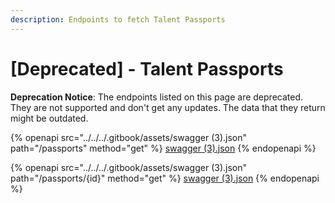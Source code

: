 ```yaml
---
description: Endpoints to fetch Talent Passports
---
```


# \[Deprecated] - Talent Passports

**Deprecation Notice**: The endpoints listed on this page are deprecated. They are not supported and don't get any updates. The data that they return might be outdated.

{% openapi src="../../../.gitbook/assets/swagger (3).json" path="/passports" method="get" %}
[swagger (3).json](<../../../.gitbook/assets/swagger (3).json>)
{% endopenapi %}



{% openapi src="../../../.gitbook/assets/swagger (3).json" path="/passports/{id}" method="get" %}
[swagger (3).json](<../../../.gitbook/assets/swagger (3).json>)
{% endopenapi %}

